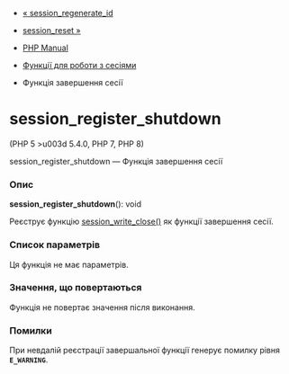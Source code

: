- [« session_regenerate_id](function.session-regenerate-id.md)
- [session_reset »](function.session-reset.md)

- [PHP Manual](index.md)
- [Функції для роботи з сесіями](ref.session.md)
- Функція завершення сесії

# session_register_shutdown

(PHP 5 \>u003d 5.4.0, PHP 7, PHP 8)

session_register_shutdown — Функція завершення сесії

### Опис

**session_register_shutdown**(): void

Реєструє функцію
[session_write_close()](function.session-write-close.md) як
функції завершення сесії.

### Список параметрів

Ця функція не має параметрів.

### Значення, що повертаються

Функція не повертає значення після виконання.

### Помилки

При невдалій реєстрації завершальної функції генерує помилку рівня
**`E_WARNING`**.

